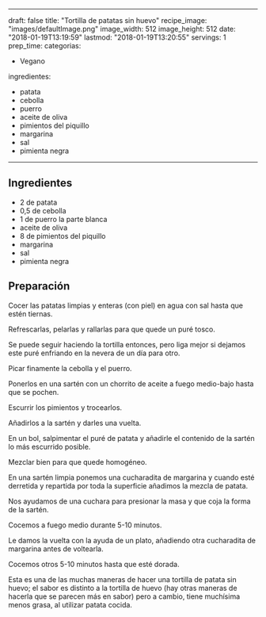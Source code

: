 
---
draft: false
title: "Tortilla de patatas sin huevo"
recipe_image: "images/defaultImage.png"
image_width: 512
image_height: 512
date: "2018-01-19T13:19:59"
lastmod: "2018-01-19T13:20:55"
servings: 1
prep_time: 
categorias:
  - Vegano

ingredientes:
  - patata
  - cebolla
  - puerro
  - aceite de oliva
  - pimientos del piquillo
  - margarina
  - sal
  - pimienta negra
---

## Ingredientes
- 2  de patata
- 0,5  de cebolla
- 1  de puerro la parte blanca
- aceite de oliva
- 8  de pimientos del piquillo
- margarina
- sal
- pimienta negra

## Preparación
Cocer las patatas limpias y enteras (con piel) en agua con sal hasta que estén tiernas.

Refrescarlas, pelarlas y rallarlas para que quede un puré tosco.

Se puede seguir haciendo la tortilla entonces, pero liga mejor si dejamos este puré enfriando en la nevera de un día para otro.

Picar finamente la cebolla y el puerro.

Ponerlos en una sartén con un chorrito de aceite a fuego medio-bajo hasta que se pochen.

Escurrir los pimientos y trocearlos.

Añadirlos a la sartén y darles una vuelta.

En un bol, salpimentar el puré de patata y añadirle el contenido de la sartén lo más escurrido posible.

Mezclar bien para que quede homogéneo.

En una sartén limpia ponemos una cucharadita de margarina y cuando esté derretida y repartida por toda la superficie añadimos la mezcla de patata.

Nos ayudamos de una cuchara para presionar la masa y que coja la forma de la sartén.

Cocemos a fuego medio durante 5-10 minutos.

Le damos la vuelta con la ayuda de un plato, añadiendo otra cucharadita de margarina antes de voltearla.

Cocemos otros 5-10 minutos hasta que esté dorada.

Esta es una de las muchas maneras de hacer una tortilla de patata sin huevo; el sabor es distinto a la tortilla de huevo (hay otras maneras de hacerla que se parecen más en sabor) pero a cambio, tiene muchísima menos grasa, al utilizar patata cocida.


